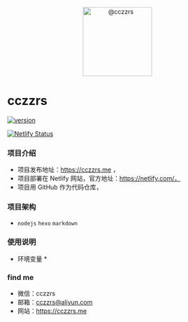 
<p align="center">
    <img alt="@cczzrs" class="avatar float-left mr-1" src="https://avatars1.githubusercontent.com/u/39689748?s=460&v=4" height="158" width="158">
</p>

# cczzrs #
[![version](https://img.shields.io/badge/release-0.0.1-lightgrey.svg)](https://github.com/cczzrs/cczzrs)

[![Netlify Status](https://api.netlify.com/api/v1/badges/beb587ff-cc4a-4fa0-876a-106076a752e3/deploy-status)](https://app.netlify.com/sites/cczzrs/deploys)

### 项目介绍 ###
 * 项目发布地址：https://cczzrs.me ，
 * 项目部署在 Netlify 网站，官方地址：https://netlify.com/，
 * 项目用 GitHub 作为代码仓库，

### 项目架构 ###
 * `nodejs` `hexo` `markdown`

### 使用说明 ###

 * 环境变量
    * 

### find me ###
 * 微信：cczzrs
 * 邮箱：cczzrs@aliyun.com
 * 网站：https://cczzrs.me
